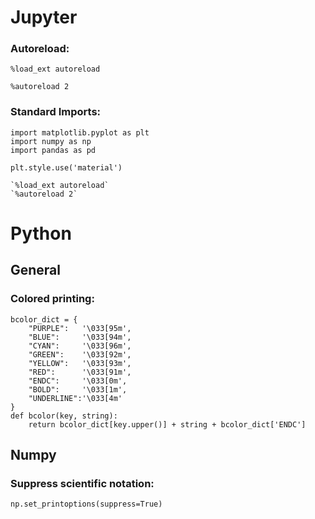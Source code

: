 # Jupyter
### Autoreload:

`%load_ext autoreload`

`%autoreload 2`


### Standard Imports:

```
import matplotlib.pyplot as plt
import numpy as np
import pandas as pd

plt.style.use('material')

`%load_ext autoreload`
`%autoreload 2`
```

# Python

## General

### Colored printing:
```
bcolor_dict = {
    "PURPLE":   '\033[95m',
    "BLUE":     '\033[94m',
    "CYAN":     '\033[96m',
    "GREEN":    '\033[92m',
    "YELLOW":   '\033[93m',
    "RED":      '\033[91m',
    "ENDC":     '\033[0m',
    "BOLD":     '\033[1m',
    "UNDERLINE":'\033[4m'
} 
def bcolor(key, string):
    return bcolor_dict[key.upper()] + string + bcolor_dict['ENDC']
```

## Numpy

### Suppress scientific notation:

`np.set_printoptions(suppress=True)`